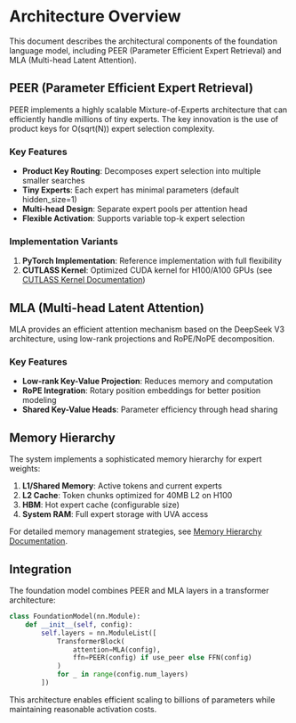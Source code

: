 # Architecture Overview

This document describes the architectural components of the foundation language model, including PEER (Parameter Efficient Expert Retrieval) and MLA (Multi-head Latent Attention).

## PEER (Parameter Efficient Expert Retrieval)

PEER implements a highly scalable Mixture-of-Experts architecture that can efficiently handle millions of tiny experts. The key innovation is the use of product keys for O(sqrt(N)) expert selection complexity.

### Key Features

- **Product Key Routing**: Decomposes expert selection into multiple smaller searches
- **Tiny Experts**: Each expert has minimal parameters (default hidden_size=1)
- **Multi-head Design**: Separate expert pools per attention head
- **Flexible Activation**: Supports variable top-k expert selection

### Implementation Variants

1. **PyTorch Implementation**: Reference implementation with full flexibility
2. **CUTLASS Kernel**: Optimized CUDA kernel for H100/A100 GPUs (see [CUTLASS Kernel Documentation](CUTLASS_KERNEL.md))

## MLA (Multi-head Latent Attention)

MLA provides an efficient attention mechanism based on the DeepSeek V3 architecture, using low-rank projections and RoPE/NoPE decomposition.

### Key Features

- **Low-rank Key-Value Projection**: Reduces memory and computation
- **RoPE Integration**: Rotary position embeddings for better position modeling
- **Shared Key-Value Heads**: Parameter efficiency through head sharing

## Memory Hierarchy

The system implements a sophisticated memory hierarchy for expert weights:

1. **L1/Shared Memory**: Active tokens and current experts
2. **L2 Cache**: Token chunks optimized for 40MB L2 on H100
3. **HBM**: Hot expert cache (configurable size)
4. **System RAM**: Full expert storage with UVA access

For detailed memory management strategies, see [Memory Hierarchy Documentation](MEMORY_HIERARCHY.md).

## Integration

The foundation model combines PEER and MLA layers in a transformer architecture:

```python
class FoundationModel(nn.Module):
    def __init__(self, config):
        self.layers = nn.ModuleList([
            TransformerBlock(
                attention=MLA(config),
                ffn=PEER(config) if use_peer else FFN(config)
            )
            for _ in range(config.num_layers)
        ])
```

This architecture enables efficient scaling to billions of parameters while maintaining reasonable activation costs.